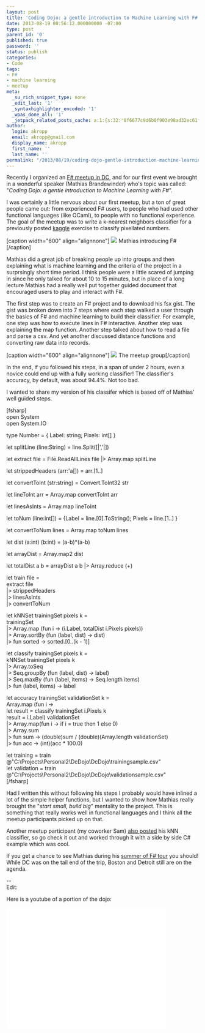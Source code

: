 ```yaml
---
layout: post
title: 'Coding Dojo: a gentle introduction to Machine Learning with F# review'
date: 2013-08-19 00:56:12.000000000 -07:00
type: post
parent_id: '0'
published: true
password: ''
status: publish
categories:
- Code
tags:
- F#
- machine learning
- meetup
meta:
  _su_rich_snippet_type: none
  _edit_last: '1'
  _syntaxhighlighter_encoded: '1'
  _wpas_done_all: '1'
  _jetpack_related_posts_cache: a:1:{s:32:"8f6677c9d6b0f903e98ad32ec61f8deb";a:2:{s:7:"expires";i:1558691217;s:7:"payload";a:3:{i:0;a:1:{s:2:"id";i:4126;}i:1;a:1:{s:2:"id";i:4275;}i:2;a:1:{s:2:"id";i:4209;}}}}
author:
  login: akropp
  email: akropp@gmail.com
  display_name: akropp
  first_name: ''
  last_name: ''
permalink: "/2013/08/19/coding-dojo-gentle-introduction-machine-learning-f-review/"
---
```

Recently I organized an [F# meetup in DC](http://www.meetup.com/F-meetup-in-Dupont-Circle/), and for our first event we brought in a wonderful speaker (Mathias Brandewinder) who's topic was called: "_Coding Dojo: a gentle introduction to Machine Learning with F#_".

I was certainly a little nervous about our first meetup, but a ton of great people came out: from experienced F# users, to people who had used other functional languages (like OCaml), to people with no functional experience. The goal of the meetup was to write a k-nearest neighbors classifier for a previously posted [kaggle](http://www.kaggle.com/c/digit-recognizer/data) exercise to classify pixellated numbers.

[caption width="600" align="alignnone"] ![](https://pbs.twimg.com/media/BR1-jWLCUAEO6E3.jpg) Mathias introducing F#[/caption]

Mathias did a great job of breaking people up into groups and then explaining what is machine learning and the criteria of the project in a surprsingly short time period. I think people were a little scared of jumping in since he only talked for about 10 to 15 minutes, but in place of a long lecture Mathias had a really well put together guided document that encouraged users to play and interact with F#.

The first step was to create an F# project and to download his fsx gist. The gist was broken down into 7 steps where each step walked a user through the basics of F# and machine learning to build their classifier. For example, one step was how to execute lines in F# interactive. Another step was explaining the map function. Another step talked about how to read a file and parse a csv. And yet another discussed distance functions and converting raw data into records.

[caption width="600" align="alignnone"] ![](https://pbs.twimg.com/media/BR0tUFACcAAJRre.jpg) The meetup group[/caption]

In the end, if you followed his steps, in a span of under 2 hours, even a novice could end up with a fully working classifier! The classifier's accuracy, by default, was about 94.4%. Not too bad.

I wanted to share my version of his classifer which is based off of Mathias' well guided steps.

[fsharp]  
open System  
open System.IO

type Number = { Label: string; Pixels: int[] }

let splitLine (line:String) = line.Split([|','|])

let extract file = File.ReadAllLines file |\> Array.map splitLine

let strippedHeaders (arr:'a[]) = arr.[1..]

let convertToInt (str:string) = Convert.ToInt32 str

let lineToInt arr = Array.map convertToInt arr

let linesAsInts = Array.map lineToInt

let toNum (line:int[]) = {Label = line.[0].ToString(); Pixels = line.[1..] }

let convertToNum lines = Array.map toNum lines

let dist (a:int) (b:int) = (a-b)\*(a-b)

let arrayDist = Array.map2 dist

let totalDist a b = arrayDist a b |\> Array.reduce (+)

let train file =  
 extract file  
 |\> strippedHeaders  
 |\> linesAsInts  
 |\> convertToNum

let kNNSet trainingSet pixels k =  
 trainingSet  
 |\> Array.map (fun i -\> (i.Label, totalDist i.Pixels pixels))  
 |\> Array.sortBy (fun (label, dist) -\> dist)  
 |\> fun sorted -\> sorted.[0..(k - 1)]

let classify trainingSet pixels k =  
 kNNSet trainingSet pixels k  
 |\> Array.toSeq  
 |\> Seq.groupBy (fun (label, dist) -\> label)  
 |\> Seq.maxBy (fun (label, items) -\> Seq.length items)  
 |\> fun (label, items) -\> label

let accuracy trainingSet validationSet k =  
 Array.map (fun i -\>  
 let result = classify trainingSet i.Pixels k  
 result = i.Label) validationSet  
 |\> Array.map(fun i -\> if i = true then 1 else 0)  
 |\> Array.sum  
 |\> fun sum -\> (double)sum / (double)(Array.length validationSet)  
 |\> fun acc -\> (int)(acc \* 100.0)

let training = train @"C:\Projects\Personal2\DcDojo\DcDojo\trainingsample.csv"  
let validation = train @"C:\Projects\Personal2\DcDojo\DcDojo\validationsample.csv"  
[/fsharp]

Had I written this without following his steps I probably would have inlined a lot of the simple helper functions, but I wanted to show how Mathias really brought the "_start small, build big_" mentality to the project. This is something that really works well in functional languages and I think all the meetup participants picked up on that.

Another meetup participant (my coworker Sam) [also posted](http://tech.blinemedical.com/machine-learning-with-f-and-c-side-by-side/) his kNN classifier, so go check it out and worked through it with a side by side C# example which was cool.

If you get a chance to see Mathias during his [summer of F# tour](http://www.clear-lines.com/blog/) you should! While DC was on the tail end of the trip, Boston and Detroit still are on the agenda.

--  
Edit:

Here is a youtube of a portion of the dojo:

<iframe width="420" height="315" src="//www.youtube.com/embed/MW_Km-vr1eE" frameborder="0" allowfullscreen></iframe>

